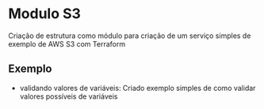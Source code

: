 # Modulo S3
Criação de estrutura como módulo para criação de um serviço simples de exemplo de AWS S3 com Terraform

## Exemplo
- validando valores de variáveis: Criado exemplo simples de como validar valores possíveis de variáveis
